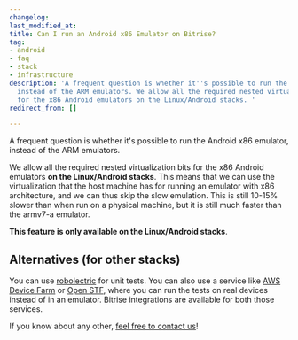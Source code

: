 ```yaml
---
changelog:
last_modified_at:
title: Can I run an Android x86 Emulator on Bitrise?
tag:
- android
- faq
- stack
- infrastructure
description: 'A frequent question is whether it''s possible to run the Android x86 emulator,
  instead of the ARM emulators. We allow all the required nested virtualization bits
  for the x86 Android emulators on the Linux/Android stacks. '
redirect_from: []

---
```

A frequent question is whether it's possible to run the Android x86 emulator, instead of the ARM emulators.

We allow all the required nested virtualization bits for the x86 Android emulators **on the Linux/Android stacks**. This means that we can use the virtualization that the host machine has for running an emulator with x86 architecture, and we can thus skip the slow emulation. This is still 10-15% slower than when run on a physical machine, but it is still much faster than the armv7-a emulator.

**This feature is only available on the Linux/Android stacks**.

## Alternatives (for other stacks)

You can use [robolectric](http://robolectric.org/) for unit tests. You can also use a service like [AWS Device Farm](https://aws.amazon.com/device-farm/) or [Open STF](https://openstf.io/),
where you can run the tests on real devices instead of in an emulator. Bitrise integrations are available for both those services.

If you know about any other, [feel free to contact us](https://www.bitrise.io/contact)!